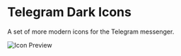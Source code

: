# Telegram Dark Icons
A set of more modern icons for the Telegram messenger.

![Icon Preview](https://imgur.com/a/cST1HWJ)